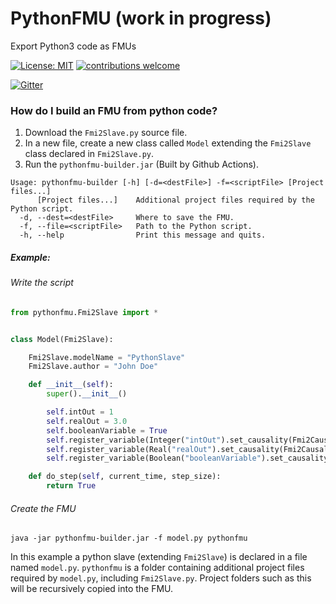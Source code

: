 # PythonFMU (work in progress)
Export Python3 code as FMUs

[![License: MIT](https://img.shields.io/badge/License-MIT-yellow.svg)](https://opensource.org/licenses/MIT)
[![contributions welcome](https://img.shields.io/badge/contributions-welcome-brightgreen.svg?style=flat)](https://github.com/NTNU-IHB/PythonFMU/issues)

[![Gitter](https://badges.gitter.im/NTNU-IHB/FMI4j.svg)](https://gitter.im/NTNU-IHB/PythonFMU?utm_source=badge&utm_medium=badge&utm_campaign=pr-badge)


### How do I build an FMU from python code?

1) Download the `Fmi2Slave.py` source file.
2) In a new file, create a new class called `Model` extending the `Fmi2Slave` class declared in `Fmi2Slave.py`.
3) Run the `pythonfmu-builder.jar` (Built by Github Actions).

```
Usage: pythonfmu-builder [-h] [-d=<destFile>] -f=<scriptFile> [Project files...]
      [Project files...]    Additional project files required by the Python script.
  -d, --dest=<destFile>     Where to save the FMU.
  -f, --file=<scriptFile>   Path to the Python script.
  -h, --help                Print this message and quits.

```

##### Example: 

###### Write the script

```python
from pythonfmu.Fmi2Slave import *


class Model(Fmi2Slave):

    Fmi2Slave.modelName = "PythonSlave"
    Fmi2Slave.author = "John Doe"

    def __init__(self):
        super().__init__()

        self.intOut = 1
        self.realOut = 3.0
        self.booleanVariable = True
        self.register_variable(Integer("intOut").set_causality(Fmi2Causality.output))
        self.register_variable(Real("realOut").set_causality(Fmi2Causality.output))
        self.register_variable(Boolean("booleanVariable").set_causality(Fmi2Causality.local))

    def do_step(self, current_time, step_size):
        return True
```

###### Create the FMU 

```
java -jar pythonfmu-builder.jar -f model.py pythonfmu
```

In this example a python slave (extending `Fmi2Slave`) is declared in a file named `model.py`. `pythonfmu` is a folder containing additional project files required by `model.py`, including `Fmi2Slave.py`. Project folders such as this will be recursively copied into the FMU.
